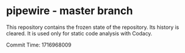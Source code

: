 # pipewire - master branch

This repository contains the frozen state of the repository.
Its history is cleared. It is used only for static code
analysis with Codacy.

Commit Time: 1716968009